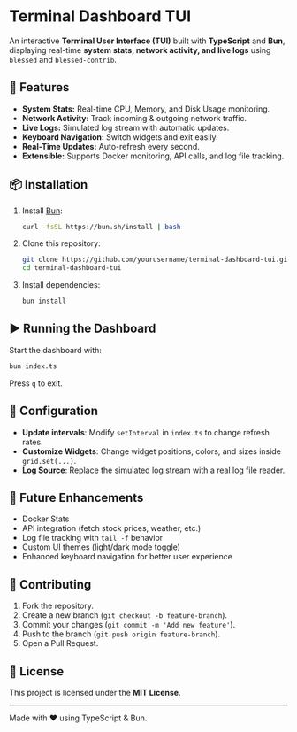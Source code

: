 # Terminal Dashboard TUI

An interactive **Terminal User Interface (TUI)** built with **TypeScript** and **Bun**, displaying real-time **system stats, network activity, and live logs** using `blessed` and `blessed-contrib`.

## 🚀 Features

- **System Stats:** Real-time CPU, Memory, and Disk Usage monitoring.
- **Network Activity:** Track incoming & outgoing network traffic.
- **Live Logs:** Simulated log stream with automatic updates.
- **Keyboard Navigation:** Switch widgets and exit easily.
- **Real-Time Updates:** Auto-refresh every second.
- **Extensible:** Supports Docker monitoring, API calls, and log file tracking.

## 📦 Installation

1. Install [Bun](https://bun.sh/):

   ```sh
   curl -fsSL https://bun.sh/install | bash
   ```

2. Clone this repository:

   ```sh
   git clone https://github.com/yourusername/terminal-dashboard-tui.git
   cd terminal-dashboard-tui
   ```

3. Install dependencies:

   ```sh
   bun install
   ```

## ▶️ Running the Dashboard

Start the dashboard with:

```sh
bun index.ts
```

Press `q` to exit.

## 🔧 Configuration

- **Update intervals**: Modify `setInterval` in `index.ts` to change refresh rates.
- **Customize Widgets**: Change widget positions, colors, and sizes inside `grid.set(...)`.
- **Log Source**: Replace the simulated log stream with a real log file reader.

## 🎯 Future Enhancements

- Docker Stats
- API integration (fetch stock prices, weather, etc.)
- Log file tracking with `tail -f` behavior
- Custom UI themes (light/dark mode toggle)
- Enhanced keyboard navigation for better user experience

## 🤝 Contributing

1. Fork the repository.
2. Create a new branch (`git checkout -b feature-branch`).
3. Commit your changes (`git commit -m 'Add new feature'`).
4. Push to the branch (`git push origin feature-branch`).
5. Open a Pull Request.

## 📄 License

This project is licensed under the **MIT License**.

---

Made with ❤️ using TypeScript & Bun.